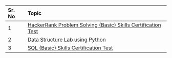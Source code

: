 | Sr. No | Topic |
| :------| :---------------|
|1| [HackerRank Problem Solving (Basic) Skills Certification Test](https://github.com/sudoshivesh/niet-codetantra/tree/sudo/Problem%20Solving%20using%20Python%20Lab) |
|2| [Data Structure Lab using Python](https://github.com/sudoshivesh/niet-codetantra/tree/sudo/data%20structure%20lab%20using%20python) |
|3| [SQL (Basic) Skills Certification Test](https://github.com/sudoshivesh/niet-codetantra/tree/sudo/Object%20Oriented%20Techniques%20using%20Java%20Lab) |
